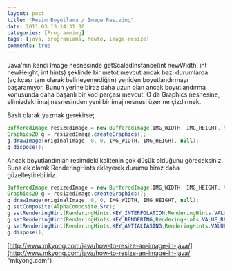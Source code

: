 ```yaml
---
layout: post
title: "Resim Boyutlama / Image Resizing"
date: 2011.03.13 14:31:00
categories: [Programming]
tags: [java, programlama, howto, image-resize]
comments: true
---
```

Java'nın kendi Image nesnesinde getScaledInstance(int newWidth, int newHeight, int hints) şeklinde bir metot mevcut ancak bazı durumlarda (açıkçası tam olarak belirleyemediğim) yeniden boyutlandırmayı başaramıyor. Bunun yerine biraz daha uzun olan ancak boyutlandırma konusunda daha başarılı bir kod parçası mevcut. O da Graphics nesnesine, elimizdeki imaj nesnesinden yeni bir imaj nesnesi üzerine çizdirmek. 

<!--more-->

Basit olarak yazmak gerekirse; 

```java
BufferedImage resizedImage = new BufferedImage(IMG_WIDTH, IMG_HEIGHT, type);
Graphics2D g = resizedImage.createGraphics(); 
g.drawImage(originalImage, 0, 0, IMG_WIDTH, IMG_HEIGHT, null); 
g.dispose();
```

Ancak boyutlandırılan resimdeki kalitenin çok düşük olduğunu göreceksiniz. Buna ek olarak RenderingHints ekleyerek durumu biraz daha güzelleştirebiliriz. 

```java
BufferedImage resizedImage = new BufferedImage(IMG_WIDTH, IMG_HEIGHT, type);
Graphics2D g = resizedImage.createGraphics(); 
g.drawImage(originalImage, 0, 0, IMG_WIDTH, IMG_HEIGHT, null); 
g.setComposite(AlphaComposite.Src); 
g.setRenderingHint(RenderingHints.KEY_INTERPOLATION,RenderingHints.VALUE_INTERPOLATION_BILINEAR); 
g.setRenderingHint(RenderingHints.KEY_RENDERING,RenderingHints.VALUE_RENDER_QUALITY); 
g.setRenderingHint(RenderingHints.KEY_ANTIALIASING,RenderingHints.VALUE_ANTIALIAS_ON); 
g.dispose();
```

[http://www.mkyong.com/java/how-to-resize-an-image-in-java/](http://www.mkyong.com/java/how-to-resize-an-image-in-java/ "mkyong.com")
